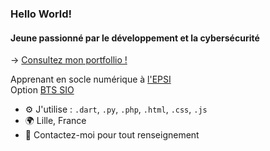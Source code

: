 ### Hello World!

#### Jeune passionné par le développement et la cybersécurité
→ [Consultez mon portfollio !](https://danael-legrand.host-dcode.fr/)

Apprenant en socle numérique à [l'EPSI](https://www.epsi.fr/)<br>
Option [BTS SIO](https://www.epsi.fr/programmes/bts-sio-services-informatiques-aux-organisations/)<br>

- ⚙️ J'utilise : `.dart`, `.py`, `.php`, `.html`, `.css`, `.js`
- 🌍 Lille, France
- 💬 Contactez-moi pour tout renseignement
